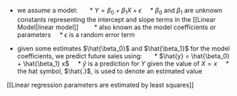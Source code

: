 - we assume a model:  
    * $Y = \beta_0 + \beta_1 X + \epsilon$
    * $\beta_0$ and $\beta_1$ are unknown constants representing the intercept and slope terms in the [[Linear Model|linear model]]
        * also known as the model coefficients or parameters
    * $\epsilon$ is a random error term
* given some estimates $\hat{\beta_0}$ and $\hat{\beta_1}$ for the model coefficients, we predict future sales using:  
    * $\hat{y} = \hat{\beta_0} + \hat{\beta_1} x$
    * $\hat{y}$ is a prediction for $Y$ given the value of $X=x$
    * the hat symbol, $\hat{.}$, is used to denote an estimated value

[[Linear regression parameters are estimated by least squares]]


